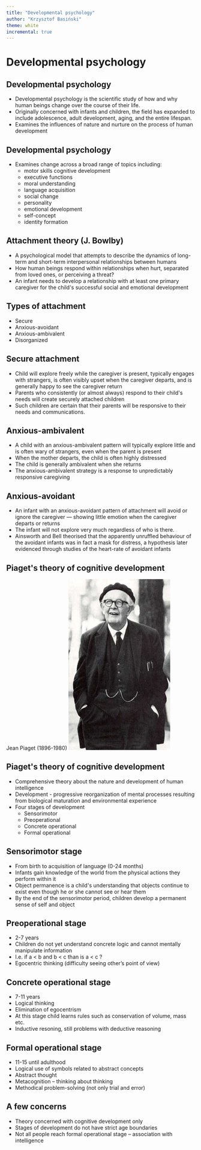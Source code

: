 ```yaml
---
title: "Developmental psychology"
author: "Krzysztof Basiński"
theme: white
incremental: true
---
```


# Developmental psychology

## Developmental psychology

- Developmental psychology is the scientific study of how and why human beings change over the course of their life.
- Originally concerned with infants and children, the field has expanded to include adolescence, adult development, aging, and the entire lifespan. 
- Examines the influences of nature and nurture on the process of human development

## Developmental psychology

- Examines change across a broad range of topics including: 
    - motor skills cognitive development
    - executive functions
    - moral understanding
    - language acquisition
    - social change
    - personality
    - emotional development
    - self-concept
    - identity formation

## Attachment theory (J. Bowlby)

- A psychological model that attempts to describe the dynamics of long-term and short-term interpersonal relationships between humans
- How human beings respond within relationships when hurt, separated from loved ones, or perceiving a threat?
- An infant needs to develop a relationship with at least one primary caregiver for the child's successful social and emotional development

## Types of attachment

- Secure
- Anxious-avoidant
- Anxious-ambivalent
- Disorganized

## Secure attachment

- Child will explore freely while the caregiver is present, typically engages with strangers, is often visibly upset when the caregiver departs, and is generally happy to see the caregiver return
- Parents who consistently (or almost always) respond to their child's needs will create securely attached children 
- Such children are certain that their parents will be responsive to their needs and communications.

## Anxious-ambivalent

- A child with an anxious-ambivalent pattern will typically explore little and is often wary of strangers, even when the parent is present
- When the mother departs, the child is often highly distressed
- The child is generally ambivalent when she returns 
- The anxious-ambivalent strategy is a response to unpredictably responsive caregiving

## Anxious-avoidant

- An infant with an anxious-avoidant pattern of attachment will avoid or ignore the caregiver — showing little emotion when the caregiver departs or returns
- The infant will not explore very much regardless of who is there. 
- Ainsworth and Bell theorised that the apparently unruffled behaviour of the avoidant infants was in fact a mask for distress, a hypothesis later evidenced through studies of the heart-rate of avoidant infants

## Piaget's theory of cognitive development
Jean Piaget (1896-1980)
![Piaget](img/04piaget.png)

## Piaget's theory of cognitive development

- Comprehensive theory about the nature and development of human intelligence
- Development - progressive reorganization of mental processes resulting from biological maturation and environmental experience
- Four stages of development
    - Sensorimotor
    - Preoperational
    - Concrete operational
    - Formal operational

## Sensorimotor stage

- From birth to acquisition of language (0-24 months)
- Infants gain knowledge of the world from the physical actions they perform within it
- Object permanence is a child's understanding that objects continue to exist even though he or she cannot see or hear them
- By the end of the sensorimotor period, children develop a permanent sense of self and object

## Preoperational stage

- 2-7 years
- Children do not yet understand concrete logic and cannot mentally manipulate information
- I.e. if a < b and b < c than is a < c ?
- Egocentric thinking (difficulty seeing other’s point of view)

## Concrete operational stage

- 7-11 years
- Logical thinking
- Elimination of egocentrism
- At this stage child learns rules such as conservation of volume, mass etc.
- Inductive resoning, still problems with deductive reasoning

## Formal operational stage

- 11-15 until adulthood
- Logical use of symbols related to abstract concepts
- Abstract thought
- Metacognition – thinking about thinking
- Methodical problem-solving (not only trial and error)

## A few concerns

- Theory concerned with cognitive development only
- Stages of development do not have strict age boundaries
- Not all people reach formal operational stage – association with intelligence
